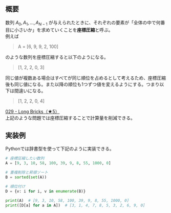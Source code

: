 ## 概要

数列 $A_0, A_1, ..., A_{N-1}$ が与えられたときに、それぞれの要素が「全体の中で何番目に小さいか」を求めていくことを**座標圧縮**と呼ぶ。  
例えば

>A = [6, 9, 9, 2, 100]

のような数列を座標圧縮すると以下のようになる。

>[1, 2, 2, 0, 3]

同じ値が複数ある場合はすべてが同じ順位を占めるとして考えるため、座標圧縮後も同じ値になる。また以降の順位も1つずつ値を変えるようにする。つまり以下は間違いになる。

> [1, 2, 2, 0, 4]

[029 - Long Bricks（★5）](https://atcoder.jp/contests/typical90/tasks/typical90_ac)  
上記のような問題では座標圧縮することで計算量を削減できる。

## 実装例
Pythonでは辞書型を使って下記のように実装できる。

```Python
# 座標圧縮したい数列
A = [9, 3, 10, 58, 100, 39, 9, 8, 55, 1000, 0]

# 重複削除と昇順ソート
B = sorted(set(A))

# 順位付け
D = {v: i for i, v in enumerate(B)}

print(A)  # [9, 3, 10, 58, 100, 39, 9, 8, 55, 1000, 0]
print([D[a] for a in A])  # [3, 1, 4, 7, 8, 5, 3, 2, 6, 9, 0]
```
